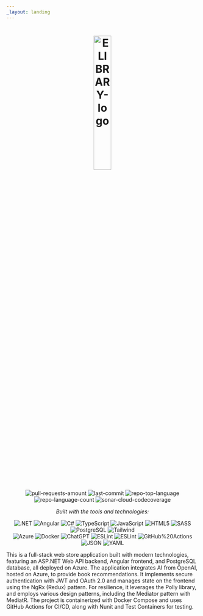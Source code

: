 ```yaml
---
_layout: landing
---
```


<p align="center">
  <h1 align="center">
    <img src="https://github.com/user-attachments/assets/b48ab128-2d79-49cd-94f5-deb5eec2889e" width="30%" alt="ELIBRARY-logo">
      
  </h1>
</p>

<p align="center">
    <img src="https://img.shields.io/github/issues-pr-closed/TEGTO/ELibrary" alt="pull-requests-amount">
    <img src="https://img.shields.io/github/last-commit/TEGTO/ELibrary?style=flat&logo=git&logoColor=white&color=0080ff" alt="last-commit">
    <img src="https://img.shields.io/github/languages/top/TEGTO/ELibrary?style=flat&color=0080ff" alt="repo-top-language">
    <img src="https://img.shields.io/github/languages/count/TEGTO/ELibrary?style=flat&color=0080ff" alt="repo-language-count">
    <img src="https://img.shields.io/sonar/coverage/TEGTO_ELibrary?server=https%3A%2F%2Fsonarcloud.io" alt="sonar-cloud-codecoverage">
</p>
<p align="center">
        <em>Built with the tools and technologies:</em>
</p>
<p align="center">
    <img src="https://img.shields.io/badge/.NET-512BD4?logo=dotnet&logoColor=fff" alt=".NET">
    <img src="https://img.shields.io/badge/Angular-%23DD0031.svg?logo=angular&logoColor=white" alt="Angular">
    <img src="https://custom-icon-badges.demolab.com/badge/C%23-%23239120.svg?logo=cshrp&logoColor=white" alt="C#">
    <img src="https://img.shields.io/badge/TypeScript-3178C6.svg?style=flat&logo=TypeScript&logoColor=white" alt="TypeScript">
    <img src="https://img.shields.io/badge/JavaScript-F7DF1E.svg?style=flat&logo=JavaScript&logoColor=black" alt="JavaScript">
    <img src="https://img.shields.io/badge/HTML5-E34F26.svg?style=flat&logo=HTML5&logoColor=white" alt="HTML5">
    <img src="https://img.shields.io/badge/Sass-C69?logo=sass&logoColor=fff" alt="SASS">
    <img src="https://img.shields.io/badge/Postgres-%23316192.svg?logo=postgresql&logoColor=white" alt="PostgreSQL">
    <img src="https://img.shields.io/badge/Tailwind%20CSS-%2338B2AC.svg?logo=tailwind-css&logoColor=white" alt="Tailwind">
    <br>
    <img src="https://custom-icon-badges.demolab.com/badge/Microsoft%20Azure-0089D6?logo=msazure&logoColor=white" alt="Azure">
    <img src="https://img.shields.io/badge/Docker-2496ED.svg?style=flat&logo=Docker&logoColor=white" alt="Docker">
    <img src="https://img.shields.io/badge/ChatGPT-74aa9c?logo=openai&logoColor=white" alt="ChatGPT">
    <img src="https://img.shields.io/badge/ESLint-4B32C3.svg?style=flat&logo=ESLint&logoColor=white" alt="ESLint">
    <img src="https://img.shields.io/badge/SonarCloud-F3702A?logo=sonarcloud&logoColor=fff" alt="ESLint">
    <img src="https://img.shields.io/badge/GitHub%20Actions-2088FF.svg?style=flat&logo=GitHub-Actions&logoColor=white" alt="GitHub%20Actions">
    <img src="https://img.shields.io/badge/JSON-000000.svg?style=flat&logo=JSON&logoColor=white" alt="JSON">
    <img src="https://img.shields.io/badge/YAML-CB171E.svg?style=flat&logo=YAML&logoColor=white" alt="YAML">
</p>

This is a full-stack web store application built with modern technologies, featuring an ASP.NET Web API backend, Angular frontend, and PostgreSQL database, all deployed on Azure. The application integrates AI from OpenAI, hosted on Azure, to provide book recommendations. It implements secure authentication with JWT and OAuth 2.0 and manages state on the frontend using the NgRx (Redux) pattern. For resilience, it leverages the Polly library, and employs various design patterns, including the Mediator pattern with MediatR. The project is containerized with Docker Compose and uses GitHub Actions for CI/CD, along with Nunit and Test Containers for testing.
